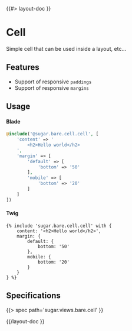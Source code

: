 <!--
/**
 * @name            Cell
 * @namespace       views.bare.cell
 * @type            Markdown
 * @platform        blade
 * @platform        twig
 * @status          stable
 * @menu            Views / Bare           /views/bare/cell
 *
 * @since           2.0.0
 * @author    Olivier Bossel <olivier.bossel@gmail.com> (https://coffeekraken.io)
 */
-->

{{#> layout-doc }}

# Cell

Simple cell that can be used inside a layout, etc...

## Features

-   Support of responsive `paddings`
-   Support of responsive `margins`

## Usage

#### Blade

```php
@include('@sugar.bare.cell.cell', [
    'content' => '
        <h2>Hello world</h2>
    ',
    'margin' => [
        'default' => [
            'bottom' => '50'
        ],
        'mobile' => [
            'bottom' => '20'
        ]
    ]
])
```

#### Twig

```twig
{% include 'sugar.bare.cell.cell' with {
    content: '<h2>Hello world</h2>',
    margin: {
        default: {
            bottom: '50'
        },
        mobile: {
            bottom: '20'
        }
    }
} %}
```

## Specifications

{{> spec path='sugar.views.bare.cell' }}

{{/layout-doc }}
